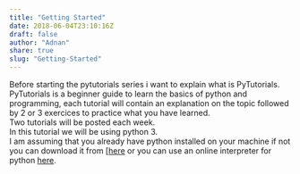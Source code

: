 ```yaml
---
title: "Getting Started"
date: 2018-06-04T23:10:16Z
draft: false
author: "Adnan"
share: true
slug: "Getting-Started"
---
```


Before starting the pytutorials series i want to explain what is PyTutorials.<br/>
PyTutorials is a beginner guide to learn the basics of python and programming,
each tutorial will contain an explanation on the topic followed 
by 2 or 3 exercices to practice what you have learned.<br/>
Two tutorials will be posted each week.<br/>
In this tutorial we will be using python 3.<br/>
I am assuming that you already have python installed on your machine
if not you can download it from [[here](https://www.python.org/) or you can use an online interpreter for python [here](http://www.repl.it/languages/python3).
